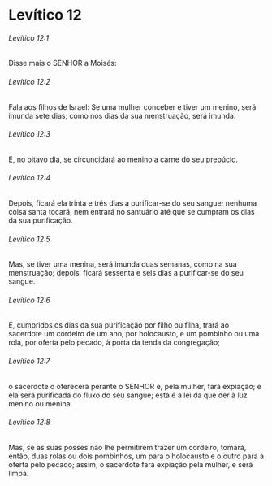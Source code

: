 # Levítico 12

###### Levítico 12:1

Disse mais o SENHOR a Moisés:

###### Levítico 12:2

Fala aos filhos de Israel: Se uma mulher conceber e tiver um menino, será imunda sete dias; como nos dias da sua menstruação, será imunda.

###### Levítico 12:3

E, no oitavo dia, se circuncidará ao menino a carne do seu prepúcio.

###### Levítico 12:4

Depois, ficará ela trinta e três dias a purificar-se do seu sangue; nenhuma coisa santa tocará, nem entrará no santuário até que se cumpram os dias da sua purificação.

###### Levítico 12:5

Mas, se tiver uma menina, será imunda duas semanas, como na sua menstruação; depois, ficará sessenta e seis dias a purificar-se do seu sangue.

###### Levítico 12:6

E, cumpridos os dias da sua purificação por filho ou filha, trará ao sacerdote um cordeiro de um ano, por holocausto, e um pombinho ou uma rola, por oferta pelo pecado, à porta da tenda da congregação;

###### Levítico 12:7

o sacerdote o oferecerá perante o SENHOR e, pela mulher, fará expiação; e ela será purificada do fluxo do seu sangue; esta é a lei da que der à luz menino ou menina.

###### Levítico 12:8

Mas, se as suas posses não lhe permitirem trazer um cordeiro, tomará, então, duas rolas ou dois pombinhos, um para o holocausto e o outro para a oferta pelo pecado; assim, o sacerdote fará expiação pela mulher, e será limpa.

